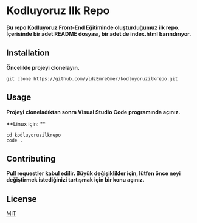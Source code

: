 # Kodluyoruz Ilk Repo

**Bu repo [Kodluyoruz](https://www.kodluyoruz.org/) Front-End Eğitiminde oluşturduğumuz ilk repo. İçerisinde bir adet README dosyası, bir adet de index.html barındırıyor.**

## Installation

**Öncelikle projeyi clonelayın.**

```
git clone https://github.com/yldzEmreOmer/kodluyoruzilkrepo.git
```

## Usage

**Projeyi cloneladıktan sonra Visual Studio Code programında açınız.**

**Linux için: **

```
cd kodluyoruzilkrepo
code .
```

## Contributing

**Pull requestler kabul edilir. Büyük değişiklikler için, lütfen önce neyi değiştirmek istediğinizi tartışmak için bir konu açınız.**

## License

[MIT](https://github.com/yldzEmreOmer/kodluyoruzilkrepo/blob/main/LICENSE)
